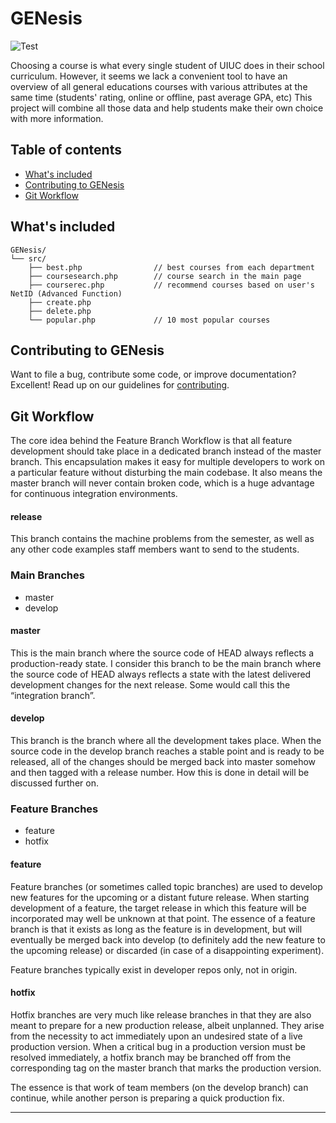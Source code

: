 # GENesis

![Test](https://github.com/sciencejiho/GENesis/workflows/Test/badge.svg)&nbsp;

Choosing a course is what every single student of UIUC does in their school curriculum. However, it seems we lack a convenient tool to have an overview of all general educations courses with various attributes at the same time (students' rating, online or offline, past average GPA, etc) This project will combine all those data and help students make their own choice with more information.

## Table of contents

* [What's included](#tree)
* [Contributing to GENesis](#contribute)
* [Git Workflow](#workflow)

## <a name="tree"></a> What's included

```text
GENesis/
└── src/
    ├── best.php                // best courses from each department            
    ├── coursesearch.php        // course search in the main page
    ├── courserec.php           // recommend courses based on user's NetID (Advanced Function)
    ├── create.php
    ├── delete.php
    └── popular.php             // 10 most popular courses
```

## <a name="contribute"></a> Contributing to GENesis
Want to file a bug, contribute some code, or improve documentation? Excellent! Read up on our guidelines for [contributing][contributing].

## <a name="workflow"></a> Git Workflow
The core idea behind the Feature Branch Workflow is that all feature development should take place in a dedicated branch instead of the master branch. This encapsulation makes it easy for multiple developers to work on a particular feature without disturbing the main codebase. It also means the master branch will never contain broken code, which is a huge advantage for continuous integration environments.

#### release
This branch contains the machine problems from the semester, as well as any other code examples staff members want to send to the students.

### Main Branches
* master
* develop

#### master
This is the main branch where the source code of HEAD always reflects a production-ready state. I consider this branch to be the main branch where the source code of HEAD always reflects a state with the latest delivered development changes for the next release. Some would call this the “integration branch”.

#### develop
This branch is the branch where all the development takes place. When the source code in the develop branch reaches a stable point and is ready to be released, all of the changes should be merged back into master somehow and then tagged with a release number. How this is done in detail will be discussed further on.

### Feature Branches
* feature
* hotfix

#### feature
Feature branches (or sometimes called topic branches) are used to develop new features for the upcoming or a distant future release. When starting development of a feature, the target release in which this feature will be incorporated may well be unknown at that point. The essence of a feature branch is that it exists as long as the feature is in development, but will eventually be merged back into develop (to definitely add the new feature to the upcoming release) or discarded (in case of a disappointing experiment).

Feature branches typically exist in developer repos only, not in origin.

#### hotfix
Hotfix branches are very much like release branches in that they are also meant to prepare for a new production release, albeit unplanned. They arise from the necessity to act immediately upon an undesired state of a live production version. When a critical bug in a production version must be resolved immediately, a hotfix branch may be branched off from the corresponding tag on the master branch that marks the production version.

The essence is that work of team members (on the develop branch) can continue, while another person is preparing a quick production fix.

----------

[contributing]: https://github.com/sciencejiho/GENesis/blob/master/CONTRIBUTING.md
